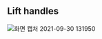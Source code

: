 Lift handles
-------------
![화면 캡처 2021-09-30 131950](https://user-images.githubusercontent.com/16078263/135386661-dbf38e40-3d63-40c4-b8ca-1424aec0fa4a.png)
